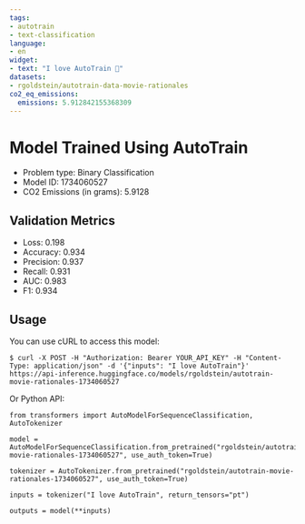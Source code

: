 ```yaml
---
tags:
- autotrain
- text-classification
language:
- en
widget:
- text: "I love AutoTrain 🤗"
datasets:
- rgoldstein/autotrain-data-movie-rationales
co2_eq_emissions:
  emissions: 5.912842155368309
---
```


# Model Trained Using AutoTrain

- Problem type: Binary Classification
- Model ID: 1734060527
- CO2 Emissions (in grams): 5.9128

## Validation Metrics

- Loss: 0.198
- Accuracy: 0.934
- Precision: 0.937
- Recall: 0.931
- AUC: 0.983
- F1: 0.934

## Usage

You can use cURL to access this model:

```
$ curl -X POST -H "Authorization: Bearer YOUR_API_KEY" -H "Content-Type: application/json" -d '{"inputs": "I love AutoTrain"}' https://api-inference.huggingface.co/models/rgoldstein/autotrain-movie-rationales-1734060527
```

Or Python API:

```
from transformers import AutoModelForSequenceClassification, AutoTokenizer

model = AutoModelForSequenceClassification.from_pretrained("rgoldstein/autotrain-movie-rationales-1734060527", use_auth_token=True)

tokenizer = AutoTokenizer.from_pretrained("rgoldstein/autotrain-movie-rationales-1734060527", use_auth_token=True)

inputs = tokenizer("I love AutoTrain", return_tensors="pt")

outputs = model(**inputs)
```